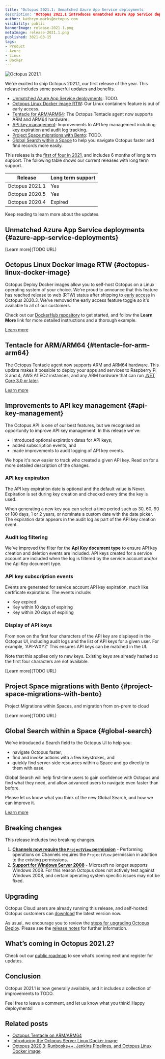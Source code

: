 ```yaml
---
title: "Octopus 2021.1: Unmatched Azure App Service deployments
description: "Octopus 2021.1 introduces unmatched Azure App Service deployments plus other features including Octopus Linux Docker image RTW, Tentacle for ARM/ARM64, API key management improvements, Project Space migrations with Bento, and Global Search."
author: kathryn.marks@octopus.com
visibility: public
bannerImage: release-2021.1.png
metaImage: release-2021.1.png
published: 3021-03-15
tags:
- Product
- Azure
- Linux
- Docker
---
```


![Octopus 2021.1](TODO.png)

We're excited to ship Octopus 2021.1, our first release of the year. This release includes some powerful updates and benefits.

* [Unmatched Azure App Service deployments](blog/2020-03/octopus-release-2020-1/index.md#azure-app-service-deployments): TODO.
* [Octopus Linux Docker image RTW](blog/2021-03/octopus-release-2021-1/index.md#octopus-linux-docker-image): Our Linux containers feature is out of early access.
* [Tentacle for ARM/ARM64](blog/2021-03/octopus-release-2021-1/index.md#tentacle-for-arm-arm64): The Octopus Tentacle agent now supports ARM and ARM64 hardware.
* [API key management](blog/2021-03/octopus-release-2021-1/index.md#api-key-management): Improvements to API key management including key expiration and audit log tracking.
* [Project Space migrations with Bento](blog/2021-03/octopus-release-2021-1/index.md#project-space-migrations-with-bento): TODO.
* [Global Search within a Space](blog/2021-03/octopus-release-2021-1/index.md#global-search) to help you navigate Octopus faster and find records more easily.  

This release is the [first of four in 2021](/blog/2020-03/releases-and-lts/index.md), and includes 6 months of long term support. The following table shows our current releases with long term support. 

| Release               | Long term support           |
| --------------------- | --------------------------- |
| Octopus 2021.1        | Yes                         |
| Octopus 2020.5        | Yes                         |
| Octopus 2020.4        | Expired                     |

Keep reading to learn more about the updates.

## Unmatched Azure App Service deployments {#azure-app-service-deployments}

[Learn more](TODO URL)

## Octopus Linux Docker image RTW {#octopus-linux-docker-image}

Octopus Deploy Docker images allow you to self-host Octopus on a Linux operating system of your choice. We're proud to announce that this feature has reached release to web (RTW) status after shipping to [early access](/blog/octopus-release-2020-3) in Octopus 2020.3. We've removed the early access feature toggle so it's available to all of our customers.

Check out our [DockerHub repository](https://hub.docker.com/r/octopusdeploy/octopusdeploy) to get started, and follow the **Learn More** link for more detailed instructions and a thorough example.

[Learn more](/blog/introducing-linux-docker-image)

## Tentacle for ARM/ARM64 {#tentacle-for-arm-arm64}

The Octopus Tentacle agent now supports ARM and ARM64 hardware. This update makes it possible to deploy your apps and services to Raspberry Pi 3 and 4, AWS A1 EC2 instances, and any ARM hardware that can run [.NET Core 3.0 or later](https://devblogs.microsoft.com/dotnet/announcing-net-core-3-0/#platform-support).

[Learn more](/blog/tentacle-on-arm)

## Improvements to API key management {#api-key-management}

The Octopus API is one of our best features, but we recognised an opportunity to improve API key management. In this release we've: 

* introduced optional expiration dates for API keys,
* added subscription events, and
* made improvements to audit logging of API key events.

We hope it's now easier to track who created a given API key. Read on for a more detailed description of the changes.

### API key expiration ###

The API key expiration date is optional and the default value is Never. Expiration is set during key creation and checked every time the key is used.

When generating a new key you can select a time period such as 30, 60, 90 or 180 days, 1 or 2 years, or nominate a custom date with the date picker. The expiration date appears in the audit log as part of the API key creation event.

### Audit log filtering ###

We've improved the filter for the **Api Key document type** to ensure API key creation and deletion events are included. API keys created for a service account are included when the log is filtered by the service account and/or the Api Key document type.

### API key subscription events ###

Events are generated for service account API key expiration, much like certificate expirations. The events include:

* Key expired
* Key within 10 days of expiring
* Key within 20 days of expiring

### Display of API keys ###

From now on the first four characters of the API key are displayed in the Octopus UI, including audit logs and the list of API keys for a given user. For example, 'API-WXYZ' This ensures API keys can be matched in the UI.

Note that this applies only to new keys. Existing keys are already hashed so the first four characters are not available.

[Learn more](TODO URL)

## Project Space migrations with Bento {#project-space-migrations-with-bento}

Project Migrations within Spaces, and migration from on-prem to cloud

[Learn more](TODO URL)

## Global Search within a Space {#global-search}

We've introduced a Search field to the Octopus UI to help you:

* navigate Octopus faster,
* find and invoke actions with a few keystrokes, and
* quickly find server-side resources within a Space and go directly to them with ease. 

Global Search will help first-time users to gain confidence with Octopus and find what they need, and allow advanced users to navigate even faster than before.

Please let us know what you think of the new Global Search, and how we can improve it.

[Learn more](https://github.com/OctopusDeploy/Issues/issues/6703)

## Breaking changes

This release includes two breaking changes.

1. **[Channels now require the `ProjectView` permission](https://github.com/OctopusDeploy/Issues/issues/6690)** - Performing operations on Channels requires the `ProjectView` permission in addition to the existing permissions. 
2. **[Support for Windows Server 2008](https://octopus.com/docs/infrastructure/deployment-targets/windows-targets/requirements)** - Microsoft no longer supports Windows 2008. For this reason Octopus does not actively test against Windows 2008, and certain operating system specific issues may not be fixed.

## Upgrading

Octopus Cloud users are already running this release, and self-hosted Octopus customers can [download](https://octopus.com/downloads/2021.1.0) the latest version now.  

As usual, we encourage you to review the [steps for upgrading Octopus Deploy](https://octopus.com/docs/administration/upgrading). Please see the [release notes](https://octopus.com/downloads/compare?to=2020.1.0) for further information.

## What’s coming in Octopus 2021.2?

Check out our [public roadmap](https://octopus.com/roadmap) to see what’s coming next and register for updates.

## Conclusion

Octopus 2021.1 is now generally available, and it includes a collection of improvements to  TODO.

Feel free to leave a comment, and let us know what you think! Happy deployments!

## Related posts

* [Octopus Tentacle on ARM/ARM64](/blog/tentacle-on-arm)
* [Introducing the Octopus Server Linux Docker image](/blog/introducing-linux-docker-image)
* [Octopus 2020.3: Runbooks++, Jenkins Pipelines, and Octopus Linux Docker image](/blog/octopus-release-2020-3)